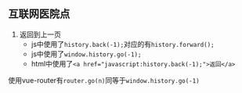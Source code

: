 ## 互联网医院点

1. 返回到上一页
   * js中使用了`history.back(-1);`对应的有`history.forward();`
   * js中使用了`window.history.go(-1);`
   * html中使用了`<a href="javascript:history.back(-1);">返回</a>`

使用vue-router有`router.go(n)`同等于`window.history.go(-1)`